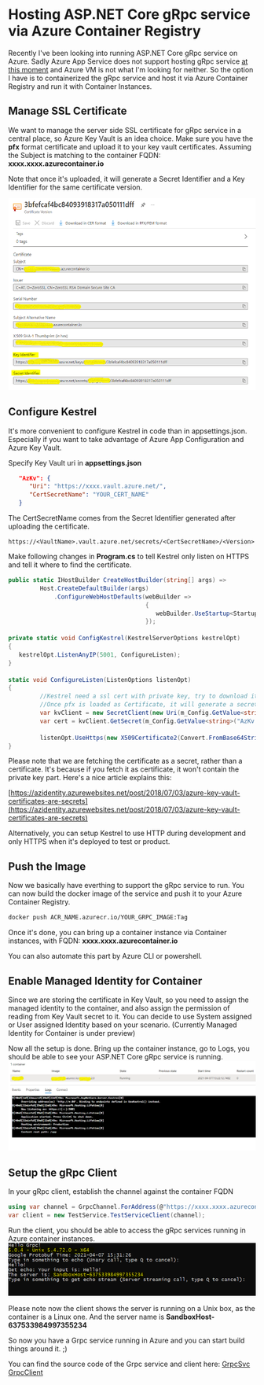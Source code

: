 # Hosting ASP.NET Core gRpc service via Azure Container Registry

Recently I've been looking into running ASP.NET Core gRpc service on Azure. Sadly Azure App Service does not support hosting  gRpc service [at this moment](https://feedback.azure.com/forums/169385-web-apps/suggestions/40585333-grpc-support-in-azure-app-service) and Azure VM is not what I'm looking for neither. So the option I have is to containerized the  gRpc service and host it via Azure Container Registry and run it with Container Instances.

## Manage SSL Certificate
We want to manage the server side SSL certificate for gRpc service in a central place, so Azure Key Vault is an idea choice. Make sure you have the **pfx** format certificate and upload it to your key vault certificates. Assuming the Subject is matching to the container FQDN: **xxxx.xxxx.azurecontainer.io**

Note that once it's uploaded, it will generate a Secret Identifier and a Key Identifier for the same certificate version.

<img src="https://github.com/cyang0513/Document/blob/main/img/kv-cert.png?raw=true" width="535" height="390">

## Configure Kestrel
It's more convenient to configure Kestrel in code than in appsettings.json. Especially if you want to take advantage of Azure App Configuration and Azure Key Vault.

Specify Key Vault uri in **appsettings.json**

```json
   "AzKv": {
      "Uri": "https://xxxx.vault.azure.net/",
      "CertSecretName": "YOUR_CERT_NAME"
   }
```
The CertSecretName comes from the Secret Identifier generated after uploading the certificate.
```
https://<VaultName>.vault.azure.net/secrets/<CertSecretName>/<Version>
```

Make following changes in **Program.cs** to tell Kestrel only listen on HTTPS and tell it where to find the certificate.

```c#
public static IHostBuilder CreateHostBuilder(string[] args) =>
         Host.CreateDefaultBuilder(args)
             .ConfigureWebHostDefaults(webBuilder =>
                                       {
                                          webBuilder.UseStartup<Startup>().ConfigureKestrel(ConfigKestrel);
                                       });

private static void ConfigKestrel(KestrelServerOptions kestrelOpt)
{
   kestrelOpt.ListenAnyIP(5001, ConfigureListen);
}

static void ConfigureListen(ListenOptions listenOpt)
{
         //Kestrel need a ssl cert with private key, try to download it as secret.
         //Once pfx is loaded as Certificate, it will generate a secret as well
         var kvClient = new SecretClient(new Uri(m_Config.GetValue<string>("AzKv:Uri")), new DefaultAzureCredential());
         var cert = kvClient.GetSecret(m_Config.GetValue<string>("AzKv:CertSecretName")).Value.Value;

         listenOpt.UseHttps(new X509Certificate2(Convert.FromBase64String(cert)));
}
```
Please note that we are fetching the certificate as a secret, rather than a certificate. It's because if you fetch it as certificate, it won't contain the private key part. Here's a nice article explains this:

[https://azidentity.azurewebsites.net/post/2018/07/03/azure-key-vault-certificates-are-secrets](https://azidentity.azurewebsites.net/post/2018/07/03/azure-key-vault-certificates-are-secrets)

Alternatively, you can setup Kestrel to use HTTP during development and only HTTPS when it's deployed to test or product. 

## Push the Image

Now we basically have everthing to support the gRpc service to run. You can now build the docker image of the service and push it to your Azure Container Registry.

```bash
docker push ACR_NAME.azurecr.io/YOUR_GRPC_IMAGE:Tag
```

Once it's done, you can bring up a container instance via Container instances, with FQDN: **xxxx.xxxx.azurecontainer.io**

You can also automate this part by Azure CLI or powershell.

## Enable Managed Identity for Container
Since we are storing the certificate in Key Vault, so you need to assign the managed identity to the container, and also assign the permission of reading from Key Vault secret to it. You can decide to use System assigned or User assigned Identity based on your scenario. (Currently Managed Identity for Container is under preview)

Now all the setup is done. Bring up the container instance, go to Logs, you should be able to see your ASP.NET Core  gRpc service is running.
<img src="https://github.com/cyang0513/Document/blob/main/img/grpc_container.png?raw=true">

## Setup the gRpc Client
In your gRpc client, establish the channel against the container FQDN
```c#
using var channel = GrpcChannel.ForAddress(@"https://xxxx.xxxx.azurecontainer.io:5001");
var client = new TestService.TestServiceClient(channel);
```
Run the client, you should be able to access the gRpc services running in Azure container instances.
<img src="https://github.com/cyang0513/Document/blob/main/img/grpc_client.PNG?raw=true">

Please note now the client shows the server is running on a Unix box, as the container is a Linux one. And the server name is **SandboxHost-637533984997355234**

So now you have a Grpc service running in Azure and you can start build things around it. ;)

You can find the source code of the Grpc service and client here: [GrpcSvc](https://github.com/cyang0513/ChyaGrpcSvr) [GrpcClient](https://github.com/cyang0513/ChyaGrpcClient)











